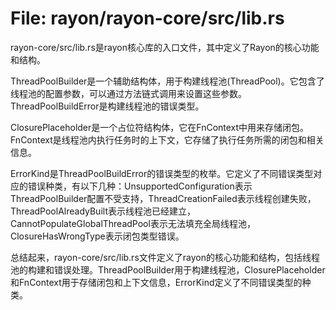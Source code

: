 # File: rayon/rayon-core/src/lib.rs

rayon-core/src/lib.rs是rayon核心库的入口文件，其中定义了Rayon的核心功能和结构。

ThreadPoolBuilder是一个辅助结构体，用于构建线程池(ThreadPool)。它包含了线程池的配置参数，可以通过方法链式调用来设置这些参数。ThreadPoolBuildError是构建线程池的错误类型。

ClosurePlaceholder是一个占位符结构体，它在FnContext中用来存储闭包。FnContext是线程池内执行任务时的上下文，它存储了执行任务所需的闭包和相关信息。

ErrorKind是ThreadPoolBuildError的错误类型的枚举。它定义了不同错误类型对应的错误种类，有以下几种：UnsupportedConfiguration表示ThreadPoolBuilder配置不受支持，ThreadCreationFailed表示线程创建失败，ThreadPoolAlreadyBuilt表示线程池已经建立，CannotPopulateGlobalThreadPool表示无法填充全局线程池，ClosureHasWrongType表示闭包类型错误。

总结起来，rayon-core/src/lib.rs文件定义了rayon的核心功能和结构，包括线程池的构建和错误处理。ThreadPoolBuilder用于构建线程池，ClosurePlaceholder和FnContext用于存储闭包和上下文信息，ErrorKind定义了不同错误类型的种类。

